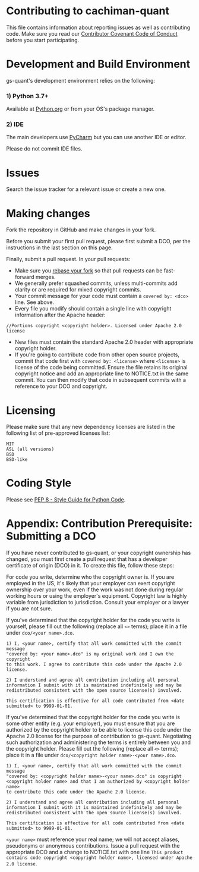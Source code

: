 # Contributing to cachiman-quant

This file contains information about reporting issues as well as contributing code. Make sure
you read our [Contributor Covenant Code of Conduct](CODE_OF_CONDUCT.md) before you start participating.


# Development and Build Environment

gs-quant's development environment relies on the following:

### 1) Python 3.7+
Available at [Python.org](https://www.python.org/downloads/) or from your OS's package manager.


### 2) IDE
The main developers use [PyCharm](https://www.jetbrains.com/pycharm/) but you can use another IDE or editor.

Please do not commit IDE files.


# Issues
Search the issue tracker for a relevant issue or create a new one.


# Making changes
Fork the repository in GitHub and make changes in your fork.

Before you submit your first pull request, please first submit a DCO, per the instructions in the last section on this page.

Finally, submit a pull request. In your pull requests:
* Make sure you [rebase your fork](https://github.com/edx/edx-platform/wiki/How-to-Rebase-a-Pull-Request) so that pull requests can be fast-forward merges.
* We generally prefer squashed commits, unless multi-commits add clarity or are required for mixed copyright commits.
* Your commit message for your code must contain a `covered by: <dco>` line. See above.
* Every file you modify should contain a single line with copyright information after the Apache header:
```
//Portions copyright <copyright holder>. Licensed under Apache 2.0 license
```
* New files must contain the standard Apache 2.0 header with appropriate copyright holder.
* If you're going to contribute code from other open source projects, commit that code first with `covered by: <license>`
where `<license>` is license of the code being committed. Ensure the file retains its original copyright notice and add an appropriate line to
NOTICE.txt in the same commit. You can then modify that code in subsequent commits with a reference to your DCO and copyright.

# Licensing

Please make sure that any new dependency licenses are listed in the following list of pre-approved licenses list:

```
MIT
ASL (all versions)
BSD
BSD-like
``` 


# Coding Style
Please see [PEP 8 - Style Guide for Python Code](https://www.python.org/dev/peps/pep-0008/).


# Appendix: Contribution Prerequisite: Submitting a DCO

If you have never contributed to gs-quant, or your copyright ownership has changed, you must first create a pull request that has
a developer certificate of origin (DCO) in it. To create this file, follow these steps:

For code you write, determine who the copyright owner is. If you are employed in the US, it's likely that your
employer can exert copyright ownership over your work, even if the work was not done during regular working hours or
using the employer's equipment. Copyright law is highly variable from jurisdiction to jurisdiction. Consult your
employer or a lawyer if you are not sure.

If you've determined that the copyright holder for the code you write is yourself, 
please fill out the following (replace all `<>` terms); place it in a file under `dco/<your name>.dco`. 

```
1) I, <your name>, certify that all work committed with the commit message 
"covered by: <your name>.dco" is my original work and I own the copyright 
to this work. I agree to contribute this code under the Apache 2.0 license.

2) I understand and agree all contribution including all personal 
information I submit with it is maintained indefinitely and may be 
redistributed consistent with the open source license(s) involved. 

This certification is effective for all code contributed from <date submitted> to 9999-01-01.
```

If you've determined that the copyright holder for the code you write is some other entity (e.g. your employer), 
you must ensure that you are authorized by the copyright holder to be able to license this code under the 
Apache 2.0 license for the purpose of contribution to gs-quant. Negotiating such authorization and administering 
the terms is entirely between you and the copyright holder. Please fill out the following (replace all
`<>` terms); place it in a file under `dco/<copyright holder name>-<your name>.dco`. 

```
1) I, <your name>, certify that all work committed with the commit message 
"covered by: <copyright holder name>-<your name>.dco" is copyright 
<copyright holder name> and that I am authorized by <copyright holder name> 
to contribute this code under the Apache 2.0 license.

2) I understand and agree all contribution including all personal 
information I submit with it is maintained indefinitely and may be 
redistributed consistent with the open source license(s) involved. 

This certification is effective for all code contributed from <date submitted> to 9999-01-01.
```

`<your name>` must reference your real name; we will not accept aliases, pseudonyms or anonymous contributions.
Issue a pull request with the appropriate DCO and a change to NOTICE.txt with
one line `This product contains code copyright <copyright holder name>, licensed under Apache 2.0 license`.
